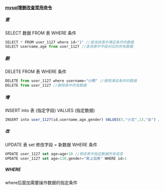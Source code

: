 #### [mysql增删改查常用命令](https://www.shujukuba.com/mysql/99.html)

##### 查

SELECT 数据 FROM 表 WHERE 条件

```js
SELECT * FROM user_1127 where id="1" //查询该表中满足条件的数据
SELECT username,age from user_1127 //查询表中字段对应的所有数据
```

##### 删

DELETE FROM 表 WHERE 条件

```js
DELETE from user_1127 where username="小明" //删除满足条件的数据
DELETE from user_1127 //删除表中所有数据
```

##### 增

INSERT into 表 (指定字段) VALUES (指定数据)

```js
INSERT into user_1127(id,username,age,gender) VALUES(5,"小文",13,"女") //指定数据添加对应信息
```

##### 改

UPDATE 表 set 修改字段 = 新数据 WHERE 条件

```js
UPDATE user_1127 set age=age+10 //修改表中指定数据所有信息
UPDATE user_1127 set age=110,gender="男上加男" WHERE id=1
```

##### WHERE

where后面加需要操作数据的指定条件